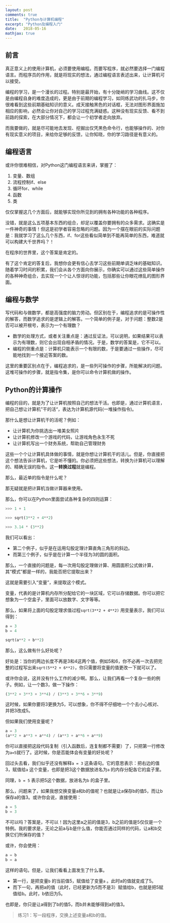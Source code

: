 ```yaml
---
layout: post
comments: true
title:  "Python与计算机编程"
excerpt: "Python及编程入门"
date:   2018-05-16
mathjax: true
---
```


## 前言

真正意义上的使用计算机，必须要使用编程。而要写程序，就必然要选择一门编程语言。而程序员的作用，就是将现实的想法，通过编程语言表述出来，让计算机可以接受。

编程的学习，是一个漫长的过程。特别是最开始，有十分陡峭的学习曲线。这不仅是由编程自身的难度造成的，更是由于前期的编程学习，如同练武功的扎马步，你很难看到这些前期基础知识的意义。成天接触黑色的对话框，无法对图形界面施加相应的影响，必然会让你对自己的学习过程充满疑惑。这种没有现实反馈、看不到前路的探索，在大部分情况下，都会让一个初学者走向放弃。

而我要做的，就是尽可能地去发现、挖掘出仅凭黑色命令行，也能够操作的、对你有现实意义的项目，来给你足够的反馈，让你知晓，你的学习路径是有意义的。



## 编程语言

或许你很难相信，对Python这门编程语言来讲，掌握了：

1. 变量、数组
2. 流程控制if、else
3. 循环for、while
4. 函数
5. 类

仅仅掌握这几个方面后，就能够实现你所见到的拥有各种功能的各种程序。

没错，就是这么五项基本东西的组合，却足以覆盖你要拥有的众多需求。这确实是一件神奇的事情！但这是初学者容易忽略的问题。因为一个摆在眼前的实际问题是：我就学习了这么几个东西，if、for这些看似简单到不能再简单的东西，难道就可以构建大千世界吗？！

在程序的世界里，这个答案是肯定的。

有了这个肯定的答复后，我想你会更有信心去学习这些前期单调乏味的基础知识。随着学习时间的积累，我们会从各个方面向你展示，你确实可以通过这些简单操作的各种神奇组合，去实现一个个让人惊讶的功能，包括那些让你眼花缭乱的图形界面。



## 编程与数学

写代码和与做数学，都是高强度的脑力劳动。但区别在于，编程追求的是可操作性的解答，而数学追求的是逻辑上的解答。一个简单的例子是，对于问题：整数2是否可以被开根号，表示为一个有理数？

- 数学的处理方式，或者关注重点是：通过反证法，可以说明，如果结果可以表示为有理数，则它会出现自相矛盾的情况。于是，数学的答案是，它不可以。
- 编程的侧重点是：计算机只能表示一个有限的数，于是要通过一些操作，尽可能地找到一个接近答案的数。



这里的重要区别点在于，编程追求的，是一些列可操作的步骤，所能解决的问题。这堆可操作的步骤，就是指令集，是你可以命令计算机做的操作。



## Python的计算操作

编程的目的，就是为了让计算机按照自己的想法干活。也即是，通过计算机语言，把自己想让计算机”干的活“，表达为计算机源代码(一堆操作指令)。

那什么是想让计算机干的活呢？例如：

- 让计算机为你挑选出一堆美女照片
- 让计算机修改一个游戏的代码，让游戏角色永生不死
- 让计算机写出一个财务系统，帮助自己管理财务

这些一个个让计算机具体做的事情，就是你想让计算机干的活儿。但是，你直接把这个想法告诉计算机，它是听不懂的。你必须把这些想法，转换为计算机可以理解的、精确无误的指令。这一**转换过程**就是编程。

那么，最近单的指令是什么呢？

那无疑就是把计算机当做计算器来使用。

那么，你可以在Python里面尝试各种复杂的四则运算：

```python
>>> 1 + 1

>>> sqrt(3**2 + 4**2)

>>> 3.14 * (3**2)
```

我们可以看出：

- 第二个例子，似乎是在运用勾股定理计算直角三角形的斜边。
- 而第三个例子，似乎是在计算一个半径为3的圆的面积。



那么，一个直接的问题是，每一次用勾股定理做计算、用圆面积公式做计算，其“模式”都是一样的，我能否把它提取出来？

这就是需要引入“变量”，来提取这个模式。

变量，代表的是计算机内存所分配给它的一块区域，它可以存储数据。你可以把它想象为一个空盒子，里面可以放数字、文字等等。

那么，如果将上面的勾股定理求值过程`sqrt(3**2 + 4**2)` 用变量表示，我们可以得到：

```Python
a = 3
b = 4

sqrt(a**2 + b**2)
```

那么，这么做有什么好处呢？

好处是：当你的两边长度不再是3和4这两个值，例如5和6，你不必再一次去把完整的过程写出来`sqrt(5**2 + 6**2)`，你只需要将变量的值更改一下就可以了。

或许你会说，这并没有什么工作的减少啊。那么，让我们再看一个复杂一些的例子。例如，让一个数3，做一下操作：

```Python
(3**2 + 3**3 + 3**4) / (3**3 + 3**6 + 3**9)
```

这时候，如果你要将3更换为5，可以想象，你不得不仔细地一个个去小心核对、并把3改成5。

但如果我们使用变量呢？

```python
a = 3
(a**2 + a**3 + a**4) / (a**3 + a**6 + a**9)
```

你可以直接把这段代码复制（引入函数后，连复制都不需要）了，只把第一行修改为`a=5`就行了。这时候，你是否能体会有变量的好处呢？

回过头去看，我们似乎还没有解释`a = 3` 这条语句。它的意思表示：把右边的值3，赋值给`a` 这个变量，也即是把3这个数据放进名为`a` 的内存分配各它的盒子里。

同理，`b = 5` 表示把5这个数据，放进名为`b` 的盒子里。



那么，问题来了，如果我想交换变量a和b的值呢？也就是让a保存b的值5，而让b保存a的值3。或许你会说，直接使用：

```Python
a = 5
b = 3
```

不可以吗？答案是，不可以！因为这里a之前的值是3，b之前的值是5仅仅是一个特例。我的要求是，无论之前a与b是什么值，你能否通过同样的代码，让a和b交换它们所保存的值？



或许，你会使用：

```Python
a = b
b = a
```

这样的语句。但是，让我们看看上面发生了什么事。

- 第一行，是把变量`b` 的当前值5，赋值给了变量`a` 。此时a的值就变成了5。
- 而下一句，再把a的值（此时，已经更新为5而不是3）赋值给b，也就是把5赋值给b。此时，b依旧为5。

也即是，你只是让a得到了b的值5，而b并未能够得到a的值3。

> 练习1：写一段程序，交换上述变量a和b的值。



